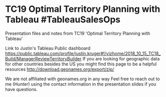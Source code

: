 # TC19 Optimal Territory Planning with Tableau #TableauSalesOps
Presentation files and notes from TC19 'Optimal Territory Planning with Tableau'

Link to Justin's Tableau Public dashboard
https://public.tableau.com/profile/justin.kruger#!/vizhome/2018_10_15_TC18_Build/ManagerReviewTerritoryBuilder
If you are looking for geographic data for other countries besides the US you might find this page to be a helpful resources http://download.geonames.org/export/zip/

We are not affiliated with geonames.org in any way Feel free to reach out to me (Hunter) using the contact information in the presentation slides if you have questions.
